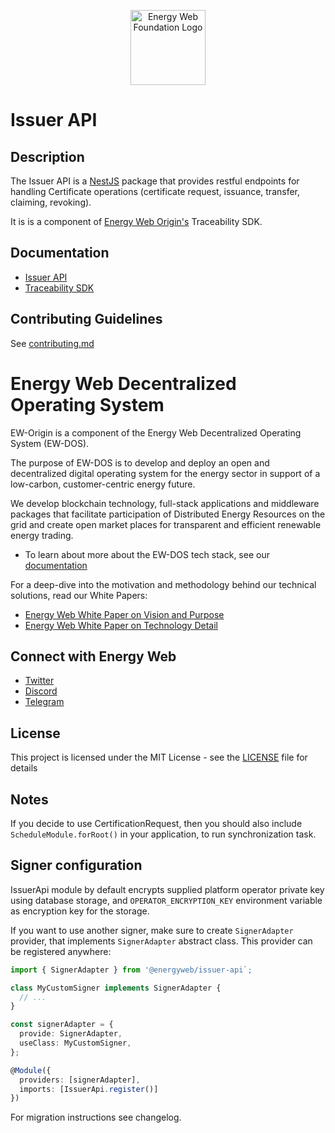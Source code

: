 <p align="center">
  <a href="https://www.energyweb.org" target="blank"><img src="../../../docs/images/EW.png" width="120" alt="Energy Web Foundation Logo" /></a>
</p>

# Issuer API

## Description

The Issuer API is a [NestJS](https://nestjs.com/) package that provides restful endpoints for handling Certificate operations (certificate request, issuance, transfer, claiming, revoking).

It is is a component of [Energy Web Origin's](https://energy-web-foundation-origin.readthedocs-hosted.com/en/latest/) Traceability SDK.

## Documentation

-   [Issuer API](https://energy-web-foundation-origin.readthedocs-hosted.com/en/latest/traceability/packages/issuer-api/)
-   [Traceability SDK](https://energy-web-foundation-origin.readthedocs-hosted.com/en/latest/traceability/)

## Contributing Guidelines

See [contributing.md](../../../contributing.md)

# Energy Web Decentralized Operating System

EW-Origin is a component of the Energy Web Decentralized Operating System (EW-DOS).

The purpose of EW-DOS is to develop and deploy an open and decentralized digital operating system for the energy sector in support of a low-carbon, customer-centric energy future.

We develop blockchain technology, full-stack applications and middleware packages that facilitate participation of Distributed Energy Resources on the grid and create open market places for transparent and efficient renewable energy trading.

-   To learn about more about the EW-DOS tech stack, see our [documentation](https://app.gitbook.com/@energy-web-foundation/s/energy-web/)

For a deep-dive into the motivation and methodology behind our technical solutions, read our White Papers:

-   [Energy Web White Paper on Vision and Purpose](https://www.energyweb.org/reports/EWDOS-Vision-Purpose/)
-   [Energy Web White Paper on Technology Detail](https://www.energyweb.org/wp-content/uploads/2020/06/EnergyWeb-EWDOS-PART2-TechnologyDetail-202006-vFinal.pdf)

## Connect with Energy Web

-   [Twitter](https://twitter.com/energywebx)
-   [Discord](https://discord.com/channels/706103009205288990/843970822254362664)
-   [Telegram](https://t.me/energyweb)

## License

This project is licensed under the MIT License - see the [LICENSE](LICENSE) file for details

## Notes

If you decide to use CertificationRequest, then you should also include `ScheduleModule.forRoot()` in your application, to run synchronization task.

## Signer configuration

IssuerApi module by default encrypts supplied platform operator private key using database storage,
and `OPERATOR_ENCRYPTION_KEY` environment variable as encryption key for the storage.

If you want to use another signer, make sure to create `SignerAdapter` provider,
that implements `SignerAdapter` abstract class. This provider can be registered anywhere:

```ts
import { SignerAdapter } from '@energyweb/issuer-api`;

class MyCustomSigner implements SignerAdapter {
  // ...
}

const signerAdapter = {
  provide: SignerAdapter,
  useClass: MyCustomSigner,
};

@Module({
  providers: [signerAdapter],
  imports: [IssuerApi.register()]
})
```

For migration instructions see changelog.
